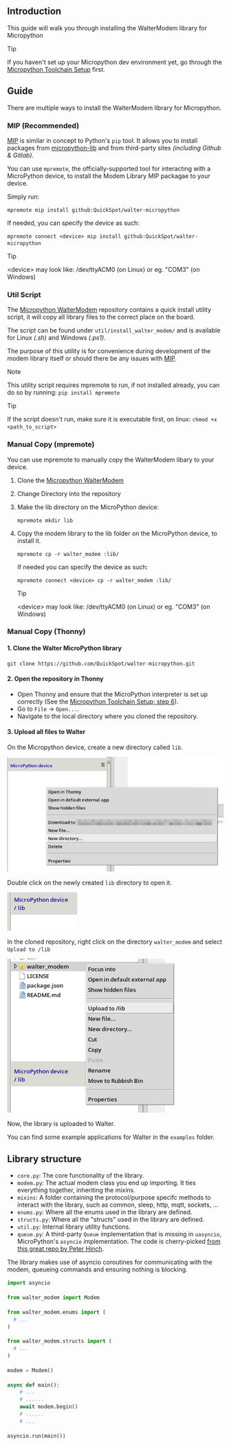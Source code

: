 ## Introduction

This guide will walk you through installing the WalterModem library
for Micropython

> [!TIP]
> If you haven't set up your Micropython dev environment yet, go through the
> [Micropython Toolchain Setup](/developer-toolchains/micropython.md) first.

## Guide

There are multiple ways to install the WalterModem library for Micropython.

<!--- tabs:start --->

### **MIP (Recommended)**

[MIP](https://docs.micropython.org/en/latest/reference/packages.html)
is similar in concept to Python's `pip` tool.
It allows you to install packages from
[micropython-lib](https://docs.micropython.org/en/latest/reference/glossary.html#term-micropython-lib)
and from third-party sites *(including Github & Gitlab)*.

You can use `mpremote`, the officially-supported tool for interacting
with a MicroPython device, to install the Modem Library MIP packagae to your device.

Simply run:

```shell
mpremote mip install github:QuickSpot/walter-micropython
```

If needed, you can specify the device as such:

```shell
mpremote connect <device> mip install github:QuickSpot/walter-micropython
```

> [!TIP]
> \<device\> may look like: /dev/ttyACM0 (on Linux) or eg. "COM3" (on Windows)

### **Util Script**

The [Micropython WalterModem](https://github.com/QuickSpot/walter-micropython.git)
repository contains a quick install utility script,
it will copy all library files to the correct place on the board.

The script can be found under `util/install_walter_modem/` and is available for
Linux *(.sh)* and Windows *(.ps1)*.

The purpose of this utility is for convenience during development
of the modem library itself or should there be any issues with
[MIP](https://docs.micropython.org/en/latest/reference/packages.html).

> [!NOTE]
> This utility script requires mpremote to run, if not installed already,
> you can do so by running: `pip install mpremote`

> [!TIP]
> If the script doesn't run, make sure it is executable first, on linux:
> `chmod +x <path_to_script>`

### **Manual Copy (mpremote)**

You can use mpremote to manually copy the WalterModem libary to your device.

1. Clone the [Micropython WalterModem](https://github.com/QuickSpot/walter-micropython.git)
2. Change Directory into the repository
3. Make the lib directory on the MicroPython device:

   ```shell
   mpremote mkdir lib
   ```

4. Copy the modem library to the lib folder
   on the MicroPython device, to install it.

   ```shell
   mpremote cp -r walter_modem :lib/
   ```

   If needed you can specify the device as such:

   ```shell
   mpremote connect <device> cp -r walter_modem :lib/
   ```

   > [!TIP]
   > \<device\> may look like: /dev/ttyACM0 (on Linux) or eg. "COM3" (on Windows)

### **Manual Copy (Thonny)**

#### 1. Clone the Walter MicroPython library

   ```shell
   git clone https://github.com/QuickSpot/walter-micropython.git
   ```

#### 2. Open the repository in Thonny

- Open Thonny and ensure that the MicroPython interpreter is set up correctly 
  (See the [Micropython Toolchain Setup; step 6](/developer-toolchains/micropython.md#6-uploading-scripts-via-thonny)).
- Go to `File` -> `Open...`.
- Navigate to the local directory where you cloned the repository.

#### 3. Upload all files to Walter

On the Micropython device, create a new directory called `lib`.

![thonney-new-dir](img/thonny-new-dir.png)

Double click on the newly created `lib` directory to open it.

![thonny-lib-open](img/thonny-lib-open.png)

In the cloned repository, right click on the directory `walter_modem`
and select `Upload to /lib`

![thonny-upload-to-lib](img/thonny-upload-to-lib.png)

<!--- tabs:end -->

Now, the library is uploaded to Walter.

You can find some example applications for Walter in the `examples` folder.

## Library structure

- `core.py`: The core functionality of the library.
- `modem.py`: The actual modem class you end up importing. It ties everything
  together, inheriting the mixins.
- `mixins`: A folder containing the protocol/purpose specifc methods to interact
  with the library, such as common, sleep, http, mqtt, sockets, ...
- `enums.py`: Where all the enums used in the library are defined.
- `structs.py`: Where all the "structs" used in the library are defined.
- `util.py`: Internal library utility functions.
- `queue.py`: A third-party `Queue` implementation
  that is missing in `uasyncio`, MicroPython's `asyncio` implementation.
  The code is cherry-picked [from this great repo by Peter Hinch](https://github.com/peterhinch/micropython-async).

The library makes use of asyncio coroutines for communicating with the modem,
queueing commands and ensuring nothing is blocking.

```python
import asyncio

from walter_modem import Modem

from walter_modem.enums import (
  # ...
)

from walter_modem.structs import (
  # ...
)

modem = Modem()

async def main():
    # ...
    # ......
    await modem.begin()
    # ......
    # ...

asyncio.run(main())
```
